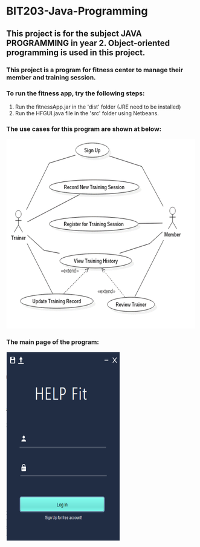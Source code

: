 # BIT203-Java-Programming

## This project is for the subject JAVA PROGRAMMING in year 2. Object-oriented programming is used in this project.

### This project is a program for fitness center to manage their member and training session. 

### To run the fitness app, try the following steps: 
1. Run the fitnessApp.jar in the 'dist' folder (JRE need to be installed)
2. Run the HFGUI.java file in the 'src' folder using Netbeans. 

### The use cases for this program are shown at below: 
<img src="https://github.com/AdrianFoo97/BIT203-Java-Programming/blob/master/usecase.png" width="500" height="500">

### The main page of the program: 
<img src="https://github.com/AdrianFoo97/BIT203-Java-Programming/blob/master/main.png" width="300" height="500">




